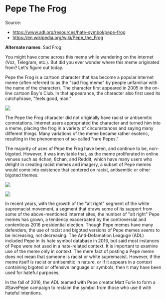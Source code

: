# Pepe The Frog

Source:

- <https://www.adl.org/resources/hate-symbol/pepe-frog>
- <https://en.wikipedia.org/wiki/Pepe_the_Frog>

**Alternate names**: Sad Frog

You might have come across this meme while wandering on the internet (Voz, Telegram, etc.). But did you ever wonder where this meme originated from? Let's figure out today.

Pepe the Frog is a cartoon character that has become a popular internet meme (often referred to as the "sad frog meme" by people unfamiliar with the name of the character). The character first appeared in 2005 in the on-line cartoon Boy's Club. In that appearance, the character also first used its catchphrase, "feels good, man."

![](https://upload.wikimedia.org/wikipedia/en/thumb/6/63/Feels_good_man.jpg/200px-Feels_good_man.jpg)

The Pepe the Frog character did not originally have racist or antisemitic connotations. Internet users appropriated the character and turned him into a meme, placing the frog in a variety of circumstances and saying many different things. Many variations of the meme became rather esoteric, resulting in the phenomenon of so-called "rare Pepes."

The majority of uses of Pepe the Frog have been, and continue to be, non-bigoted. However, it was inevitable that, as the meme proliferated in online venues such as 4chan, 8chan, and Reddit, which have many users who delight in creating racist memes and imagery, a subset of Pepe memes would come into existence that centered on racist, antisemitic or other bigoted themes.

![](https://www.adl.org/sites/default/files/styles/content_card_image_large/public/images/combating-hate/hate-on-display/c/pepethefrog-2.jpg.webp?itok=_eGaI5wM)

![](https://www.adl.org/sites/default/files/styles/wide/public/images/combating-hate/hate-on-display/c/pepethefrog-1.jpg.webp?itok=lN1Jp0IV)

In recent years, with the growth of the "alt right" segment of the white supremacist movement, a segment that draws some of its support from some of the above-mentioned internet sites, the number of "alt right" Pepe memes has grown, a tendency exacerbated by the controversial and contentious 2016 presidential election. Though Pepe memes have many defenders, the use of racist and bigoted versions of Pepe memes seems to be increasing, not decreasing. The Anti-Defamation Leaguge (ADL) included Pepe in its hate symbol database in 2016, but said most instances of Pepe were not used in a hate-related context. It is important to examine use of the meme only in context. The mere fact of posting a Pepe meme does not mean that someone is racist or white supremacist. However, if the meme itself is racist or antisemitic in nature, or if it appears in a context containing bigoted or offensive language or symbols, then it may have been used for hateful purposes.

In the fall of 2016, the ADL teamed with Pepe creator Matt Furie to form a #SavePepe campaign to reclaim the symbol from those who use it with hateful intentions.
